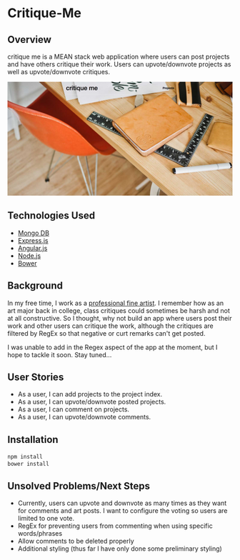 # Critique-Me

## Overview
critique me is a MEAN stack web application where users can post projects and have others critique their work. Users can upvote/downvote projects as well as upvote/downvote critiques.

![Screenshot](screenshot.png)

## Technologies Used
* [Mongo DB](https://www.mongodb.com/)
* [Express.js](https://expressjs.com/)
* [Angular.js](https://angularjs.org/)
* [Node.js](https://nodejs.org)
* [Bower](https://bower.io/)

## Background
In my free time, I work as a [professional fine artist](http://www.megancoyle.com). I remember how as an art major back in college, class critiques could sometimes be harsh and not at all constructive. So I thought, why not build an app where users post their work and other users can critique the work, although the critiques are filtered by RegEx so that negative or curt remarks can't get posted.

I was unable to add in the Regex aspect of the app at the moment, but I hope to tackle it soon. Stay tuned...

## User Stories
* As a user, I can add projects to the project index.
* As a user, I can upvote/downvote posted projects.
* As a user, I can comment on projects.
* As a user, I can upvote/downvote comments.

## Installation
```
npm install
bower install
```

## Unsolved Problems/Next Steps
* Currently, users can upvote and downvote as many times as they want for comments and art posts. I want to configure the voting so users are limited to one vote.
* RegEx for preventing users from commenting when using specific words/phrases
* Allow comments to be deleted properly
* Additional styling (thus far I have only done some preliminary styling)
